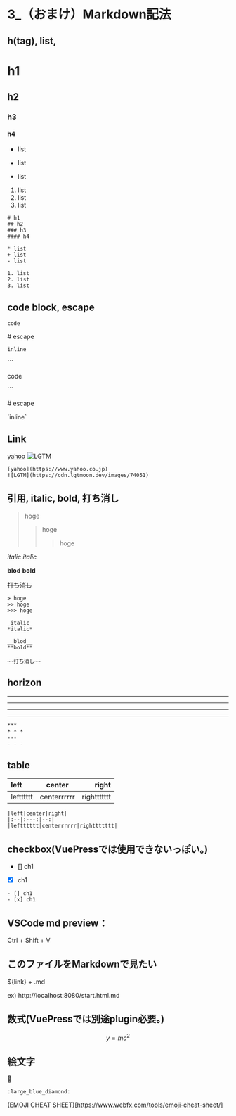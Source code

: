# 3_（おまけ）Markdown記法

## h(tag), list, 
# h1
## h2
### h3
#### h4

* list
+ list
- list

1. list
2. list
3. list
```
# h1
## h2
### h3
#### h4

* list
+ list
- list

1. list
2. list
3. list
```
## code block, escape
```
code
```

\# escape

`inline`

\```

code

\```

\# escape

\`inline`

## Link
[yahoo](https://www.yahoo.co.jp)
![LGTM](https://cdn.lgtmoon.dev/images/74051)
```
[yahoo](https://www.yahoo.co.jp)
![LGTM](https://cdn.lgtmoon.dev/images/74051)
```
## 引用, italic, bold, 打ち消し
> hoge
>> hoge
>>> hoge

_italic_
*italic*

__blod__
**bold**

~~打ち消し~~

```
> hoge
>> hoge
>>> hoge

_italic_
*italic*

__blod__
**bold**

~~打ち消し~~
```

## horizon
***
* * *
---
- - - 

```
***
* * *
---
- - - 
```

## table
|left|center|right|
|:--|:---:|--:|
|leftttttt|centerrrrrr|righttttttt|

```
|left|center|right|
|:--|:---:|--:|
|leftttttt|centerrrrrr|righttttttt|
```

## checkbox(VuePressでは使用できないっぽい。)
- [] ch1
- [x] ch1

```
- [] ch1
- [x] ch1
```

## VSCode md preview：
Ctrl + Shift + V

## このファイルをMarkdownで見たい
${link} + .md

ex)
http://localhost:8080/start.html.md

## 数式(VuePressでは別途plugin必要。)
```math
y=mc^2
```

## 絵文字
:large_blue_diamond:
```
:large_blue_diamond:
```
(EMOJI CHEAT SHEET)[https://www.webfx.com/tools/emoji-cheat-sheet/]